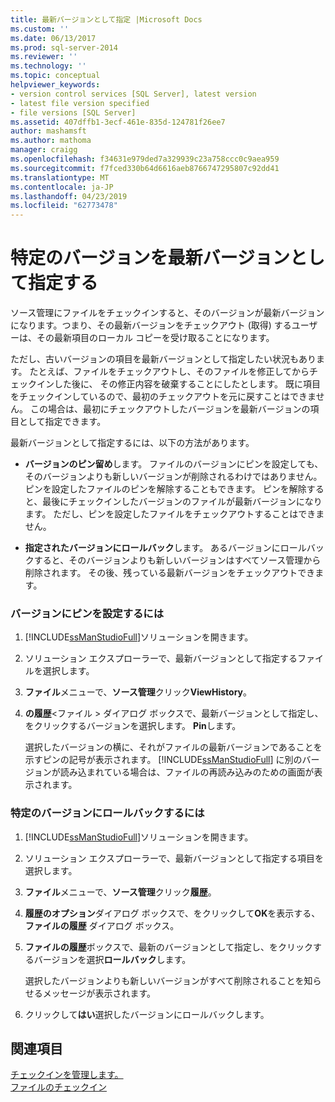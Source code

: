 ```yaml
---
title: 最新バージョンとして指定 |Microsoft Docs
ms.custom: ''
ms.date: 06/13/2017
ms.prod: sql-server-2014
ms.reviewer: ''
ms.technology: ''
ms.topic: conceptual
helpviewer_keywords:
- version control services [SQL Server], latest version
- latest file version specified
- file versions [SQL Server]
ms.assetid: 407dffb1-3ecf-461e-835d-124781f26ee7
author: mashamsft
ms.author: mathoma
manager: craigg
ms.openlocfilehash: f34631e979ded7a329939c23a758ccc0c9aea959
ms.sourcegitcommit: f7fced330b64d6616aeb8766747295807c92dd41
ms.translationtype: MT
ms.contentlocale: ja-JP
ms.lasthandoff: 04/23/2019
ms.locfileid: "62773478"
---
```

# <a name="specify-a-version-as-the-latest-version"></a>特定のバージョンを最新バージョンとして指定する
  ソース管理にファイルをチェックインすると、そのバージョンが最新バージョンになります。つまり、その最新バージョンをチェックアウト (取得) するユーザーは、その最新項目のローカル コピーを受け取ることになります。  
  
 ただし、古いバージョンの項目を最新バージョンとして指定したい状況もあります。 たとえば、ファイルをチェックアウトし、そのファイルを修正してからチェックインした後に、 その修正内容を破棄することにしたとします。 既に項目をチェックインしているので、最初のチェックアウトを元に戻すことはできません。 この場合は、最初にチェックアウトしたバージョンを最新バージョンの項目として指定できます。  
  
 最新バージョンとして指定するには、以下の方法があります。  
  
-   **バージョンのピン留め**します。 ファイルのバージョンにピンを設定しても、そのバージョンよりも新しいバージョンが削除されるわけではありません。 ピンを設定したファイルのピンを解除することもできます。 ピンを解除すると、最後にチェックインしたバージョンのファイルが最新バージョンになります。 ただし、ピンを設定したファイルをチェックアウトすることはできません。  
  
-   **指定されたバージョンにロールバック**します。 あるバージョンにロールバックすると、そのバージョンよりも新しいバージョンはすべてソース管理から削除されます。 その後、残っている最新バージョンをチェックアウトできます。  
  
### <a name="to-pin-a-version"></a>バージョンにピンを設定するには  
  
1.  [!INCLUDE[ssManStudioFull](../includes/ssmanstudiofull-md.md)]ソリューションを開きます。  
  
2.  ソリューション エクスプローラーで、最新バージョンとして指定するファイルを選択します。  
  
3.  **ファイル**メニューで、**ソース管理**クリック**ViewHistory**。  
  
4.  **の履歴**\<ファイル > ダイアログ ボックスで、最新バージョンとして指定し、をクリックするバージョンを選択します。 **Pin**します。  
  
     選択したバージョンの横に、それがファイルの最新バージョンであることを示すピンの記号が表示されます。 [!INCLUDE[ssManStudioFull](../includes/ssmanstudiofull-md.md)] に別のバージョンが読み込まれている場合は、ファイルの再読み込みのための画面が表示されます。  
  
### <a name="to-roll-back-to-a-version"></a>特定のバージョンにロールバックするには  
  
1.  [!INCLUDE[ssManStudioFull](../includes/ssmanstudiofull-md.md)]ソリューションを開きます。  
  
2.  ソリューション エクスプローラーで、最新バージョンとして指定する項目を選択します。  
  
3.  **ファイル**メニューで、**ソース管理**クリック**履歴**。  
  
4.  **履歴のオプション**ダイアログ ボックスで、をクリックして**OK**を表示する、**ファイルの履歴** ダイアログ ボックス。  
  
5.  **ファイルの履歴**ボックスで、最新のバージョンとして指定し、をクリックするバージョンを選択**ロールバック**します。  
  
     選択したバージョンよりも新しいバージョンがすべて削除されることを知らせるメッセージが表示されます。  
  
6.  クリックして**はい**選択したバージョンにロールバックします。  
  
## <a name="see-also"></a>関連項目  
 [チェックインを管理します。](../../2014/database-engine/manage-checkins.md)   
 [ファイルのチェックイン](../../2014/database-engine/check-in-files.md)  
  
  
